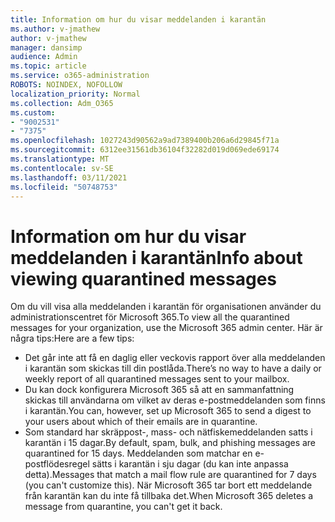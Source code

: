 ```yaml
---
title: Information om hur du visar meddelanden i karantän
ms.author: v-jmathew
author: v-jmathew
manager: dansimp
audience: Admin
ms.topic: article
ms.service: o365-administration
ROBOTS: NOINDEX, NOFOLLOW
localization_priority: Normal
ms.collection: Adm_O365
ms.custom:
- "9002531"
- "7375"
ms.openlocfilehash: 1027243d90562a9ad7389400b206a6d29845f71a
ms.sourcegitcommit: 6312ee31561db36104f32282d019d069ede69174
ms.translationtype: MT
ms.contentlocale: sv-SE
ms.lasthandoff: 03/11/2021
ms.locfileid: "50748753"
---
```

# <a name="info-about-viewing-quarantined-messages"></a><span data-ttu-id="68127-102">Information om hur du visar meddelanden i karantän</span><span class="sxs-lookup"><span data-stu-id="68127-102">Info about viewing quarantined messages</span></span>

<span data-ttu-id="68127-103">Om du vill visa alla meddelanden i karantän för organisationen använder du administrationscentret för Microsoft 365.</span><span class="sxs-lookup"><span data-stu-id="68127-103">To view all the quarantined messages for your organization, use the Microsoft 365 admin center.</span></span> <span data-ttu-id="68127-104">Här är några tips:</span><span class="sxs-lookup"><span data-stu-id="68127-104">Here are a few tips:</span></span>

- <span data-ttu-id="68127-105">Det går inte att få en daglig eller veckovis rapport över alla meddelanden i karantän som skickas till din postlåda.</span><span class="sxs-lookup"><span data-stu-id="68127-105">There’s no way to have a daily or weekly report of all quarantined messages sent to your mailbox.</span></span>
- <span data-ttu-id="68127-106">Du kan dock konfigurera Microsoft 365 så att en sammanfattning skickas till användarna om vilket av deras e-postmeddelanden som finns i karantän.</span><span class="sxs-lookup"><span data-stu-id="68127-106">You can, however, set up Microsoft 365 to send a digest to your users about which of their emails are in quarantine.</span></span>
- <span data-ttu-id="68127-107">Som standard har skräppost-, mass- och nätfiskemeddelanden satts i karantän i 15 dagar.</span><span class="sxs-lookup"><span data-stu-id="68127-107">By default, spam, bulk, and phishing messages are quarantined for 15 days.</span></span> <span data-ttu-id="68127-108">Meddelanden som matchar en e-postflödesregel sätts i karantän i sju dagar (du kan inte anpassa detta).</span><span class="sxs-lookup"><span data-stu-id="68127-108">Messages that match a mail flow rule are quarantined for 7 days (you can't customize this).</span></span> <span data-ttu-id="68127-109">När Microsoft 365 tar bort ett meddelande från karantän kan du inte få tillbaka det.</span><span class="sxs-lookup"><span data-stu-id="68127-109">When Microsoft 365 deletes a message from quarantine, you can't get it back.</span></span>
